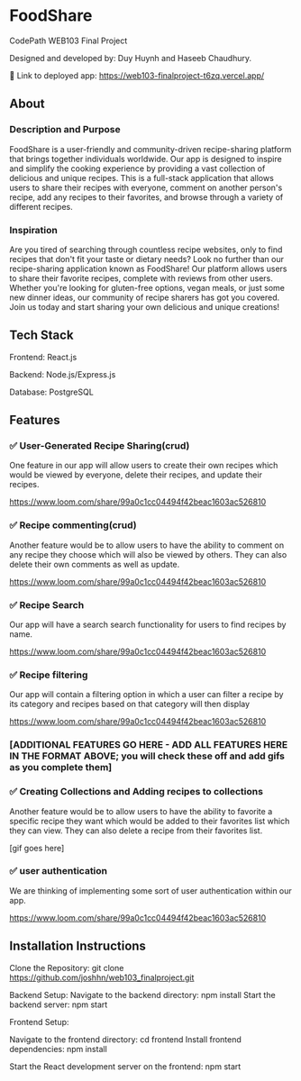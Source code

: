 # FoodShare


CodePath WEB103 Final Project

Designed and developed by: Duy Huynh and Haseeb Chaudhury.

🔗 Link to deployed app:
https://web103-finalproject-t6zq.vercel.app/
## About

### Description and Purpose
FoodShare is a user-friendly and community-driven recipe-sharing platform that brings together individuals worldwide. Our app is designed to inspire and simplify the cooking experience by providing a vast collection of delicious and unique recipes. This is a full-stack application that allows users to share their recipes with everyone, comment on another person's recipe, add any recipes to their favorites, and browse through a variety of different recipes.


### Inspiration

Are you tired of searching through countless recipe websites, only to find recipes that don't fit your taste or dietary needs? Look no further than our recipe-sharing application known as FoodShare! Our platform allows users to share their favorite recipes, complete with reviews from other users. Whether you're looking for gluten-free options, vegan meals, or just some new dinner ideas, our community of recipe sharers has got you covered. Join us today and start sharing your own delicious and unique creations!

## Tech Stack

Frontend: React.js

Backend: Node.js/Express.js

Database: PostgreSQL

## Features

### ✅ User-Generated Recipe Sharing(crud)

One feature in our app will allow users to create their own recipes which would be viewed by everyone, delete their recipes, and update their recipes.

https://www.loom.com/share/99a0c1cc04494f42beac1603ac526810

### ✅ Recipe commenting(crud)

Another feature would be to allow users to have the ability to comment on any recipe they choose which will also be viewed by others. They can also delete their own comments as well as update.

https://www.loom.com/share/99a0c1cc04494f42beac1603ac526810

### ✅ Recipe Search
Our app will have a search search functionality for users to find recipes by name.

https://www.loom.com/share/99a0c1cc04494f42beac1603ac526810

### ✅ Recipe filtering
Our app will contain a filtering option in which a user can filter a recipe by its category and recipes based on that category will then display

https://www.loom.com/share/99a0c1cc04494f42beac1603ac526810


### [ADDITIONAL FEATURES GO HERE - ADD ALL FEATURES HERE IN THE FORMAT ABOVE; you will check these off and add gifs as you complete them]

### ✅ Creating Collections and Adding recipes to collections

Another feature would be to allow users to have the ability to favorite a specific recipe they want which would be added to their favorites list which they can view. They can also delete a recipe from their favorites list. 

[gif goes here]


### ✅ user authentication
We are thinking of implementing some sort of user authentication within our app.

https://www.loom.com/share/99a0c1cc04494f42beac1603ac526810

## Installation Instructions

Clone the Repository:
git clone https://github.com/joshhn/web103_finalproject.git


Backend Setup:
Navigate to the backend directory:
npm install
Start the backend server:
npm start

Frontend Setup:

Navigate to the frontend directory:
cd frontend
Install frontend dependencies:
npm install

Start the React development server on the frontend:
npm start
